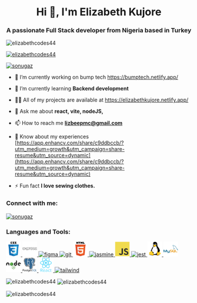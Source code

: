 <h1 align="center">Hi 👋, I'm Elizabeth Kujore</h1>
<h3 align="center">A passionate Full Stack developer from Nigeria based in Turkey</h3>

<p align="left"> <img src="https://komarev.com/ghpvc/?username=elizabethcodes44&label=Profile%20views&color=0e75b6&style=flat" alt="elizabethcodes44" /> </p>

<p align="left"> <a href="https://github.com/ryo-ma/github-profile-trophy"><img src="https://github-profile-trophy.vercel.app/?username=elizabethcodes44" alt="elizabethcodes44" /></a> </p>

<p align="left"> <a href="https://twitter.com/sonugaz" target="blank"><img src="https://img.shields.io/twitter/follow/sonugaz?logo=twitter&style=for-the-badge" alt="sonugaz" /></a> </p>

- 🔭 I’m currently working on bump tech https://bumptech.netlify.app/

- 🌱 I’m currently learning **Backend development**

- 👨‍💻 All of my projects are available at https://elizabethkujore.netlify.app/

- 💬 Ask me about **react, vite, nodeJS,**

- 📫 How to reach me **lizbeepmc@gmail.com**

- 📄 Know about my experiences [https://app.enhancv.com/share/c9ddbccb/?utm_medium=growth&utm_campaign=share-resume&utm_source=dynamic](https://app.enhancv.com/share/c9ddbccb/?utm_medium=growth&utm_campaign=share-resume&utm_source=dynamic)

- ⚡ Fun fact **I love sewing clothes.**

<h3 align="left">Connect with me:</h3>
<p align="left">
<a href="https://twitter.com/sonugaz" target="blank"><img align="center" src="https://raw.githubusercontent.com/rahuldkjain/github-profile-readme-generator/master/src/images/icons/Social/twitter.svg" alt="sonugaz" height="30" width="40" /></a>
</p>

<h3 align="left">Languages and Tools:</h3>
<p align="left"> <a href="https://www.w3schools.com/css/" target="_blank" rel="noreferrer"> <img src="https://raw.githubusercontent.com/devicons/devicon/master/icons/css3/css3-original-wordmark.svg" alt="css3" width="40" height="40"/> </a> <a href="https://expressjs.com" target="_blank" rel="noreferrer"> <img src="https://raw.githubusercontent.com/devicons/devicon/master/icons/express/express-original-wordmark.svg" alt="express" width="40" height="40"/> </a> <a href="https://www.figma.com/" target="_blank" rel="noreferrer"> <img src="https://www.vectorlogo.zone/logos/figma/figma-icon.svg" alt="figma" width="40" height="40"/> </a> <a href="https://git-scm.com/" target="_blank" rel="noreferrer"> <img src="https://www.vectorlogo.zone/logos/git-scm/git-scm-icon.svg" alt="git" width="40" height="40"/> </a> <a href="https://www.w3.org/html/" target="_blank" rel="noreferrer"> <img src="https://raw.githubusercontent.com/devicons/devicon/master/icons/html5/html5-original-wordmark.svg" alt="html5" width="40" height="40"/> </a> <a href="https://jasmine.github.io/" target="_blank" rel="noreferrer"> <img src="https://www.vectorlogo.zone/logos/jasmine/jasmine-icon.svg" alt="jasmine" width="40" height="40"/> </a> <a href="https://developer.mozilla.org/en-US/docs/Web/JavaScript" target="_blank" rel="noreferrer"> <img src="https://raw.githubusercontent.com/devicons/devicon/master/icons/javascript/javascript-original.svg" alt="javascript" width="40" height="40"/> </a> <a href="https://jestjs.io" target="_blank" rel="noreferrer"> <img src="https://www.vectorlogo.zone/logos/jestjsio/jestjsio-icon.svg" alt="jest" width="40" height="40"/> </a> <a href="https://www.linux.org/" target="_blank" rel="noreferrer"> <img src="https://raw.githubusercontent.com/devicons/devicon/master/icons/linux/linux-original.svg" alt="linux" width="40" height="40"/> </a> <a href="https://www.mysql.com/" target="_blank" rel="noreferrer"> <img src="https://raw.githubusercontent.com/devicons/devicon/master/icons/mysql/mysql-original-wordmark.svg" alt="mysql" width="40" height="40"/> </a> <a href="https://nodejs.org" target="_blank" rel="noreferrer"> <img src="https://raw.githubusercontent.com/devicons/devicon/master/icons/nodejs/nodejs-original-wordmark.svg" alt="nodejs" width="40" height="40"/> </a> <a href="https://www.postgresql.org" target="_blank" rel="noreferrer"> <img src="https://raw.githubusercontent.com/devicons/devicon/master/icons/postgresql/postgresql-original-wordmark.svg" alt="postgresql" width="40" height="40"/> </a> <a href="https://reactjs.org/" target="_blank" rel="noreferrer"> <img src="https://raw.githubusercontent.com/devicons/devicon/master/icons/react/react-original-wordmark.svg" alt="react" width="40" height="40"/> </a> <a href="https://tailwindcss.com/" target="_blank" rel="noreferrer"> <img src="https://www.vectorlogo.zone/logos/tailwindcss/tailwindcss-icon.svg" alt="tailwind" width="40" height="40"/> </a> </p>

<p><img align="left" src="https://github-readme-stats.vercel.app/api/top-langs?username=elizabethcodes44&show_icons=true&locale=en&layout=compact" alt="elizabethcodes44" /></p>

<p>&nbsp;<img align="center" src="https://github-readme-stats.vercel.app/api?username=elizabethcodes44&show_icons=true&locale=en" alt="elizabethcodes44" /></p>

<p><img align="center" src="https://github-readme-streak-stats.herokuapp.com/?user=elizabethcodes44&" alt="elizabethcodes44" /></p>

